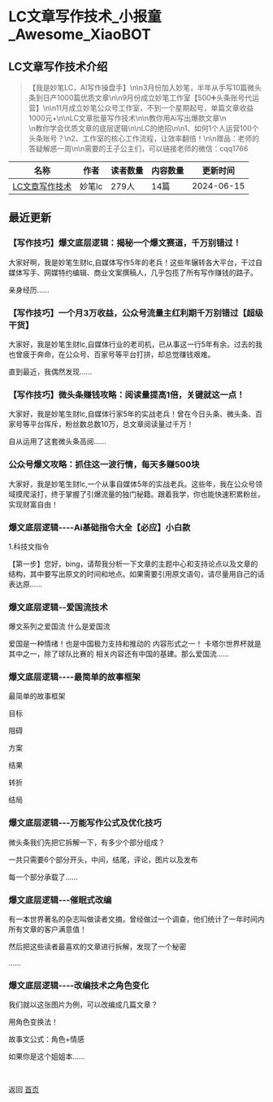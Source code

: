 # LC文章写作技术_小报童_Awesome_XiaoBOT

## LC文章写作技术介绍
> 【我是妙笔LC，AI写作操盘手】\n\n3月份加入妙笔，半年从手写10篇微头条到日产1000篇优质文章\n\n9月份成立妙笔工作室【500➕头条账号代运营】\n\n11月成立妙笔公众号工作室，不到一个星期起号，单篇文章收益1000元+\n\nLC文章批量写作技术\n\n教你用Ai写出爆款文章\n  
\n教你学会优质文章的底层逻辑\n\nLC的绝招\n\n1、如何1个人运营100个头条账号？\n2、工作室的核心工作流程，让效率翻倍！\n\n赠品：老师的答疑解惑一周\n\n需要的王子公主们，可以链接老师的微信：cqq1766  
  


|名称|作者|读者数量|内容数量|更新时间|
|---|---|---|---|---|
|[LC文章写作技术](https://xiaobot.net/p/20240109?refer=9c3f1c95-a052-465a-9902-f6d75080262a)|妙笔lc|279人|14篇|2024-06-15|

## 最近更新
### 【写作技巧】爆文底层逻辑：揭秘一个爆文赛道，千万别错过！

大家好啊，我是妙笔生财lc,自媒体写作5年的老兵！这些年辗转各大平台，干过自媒体写手、网媒特约编辑、商业文案撰稿人，几乎包揽了所有写作赚钱的路子。



亲身经历......

### 【写作技巧】一个月3万收益，公众号流量主红利期千万别错过【超级干货】

大家好，我是妙笔生财lc,自媒体行业的老司机，已从事这一行5年有余。过去的我也曾疲于奔命，在公众号、百家号等平台打拼，却总觉赚钱艰难。



直到最近，我偶然发现......

### 【写作技巧】微头条赚钱攻略：阅读量提高1倍，关键就这一点！

大家好，我是妙笔生财lc,自媒体行家5年的实战老兵！曾在今日头条、微头条、百家号等平台挥斥，粉丝数总数10万，总文章阅读量过千万！



自从运用了这套微头条高阅......

### 公众号爆文攻略：抓住这一波行情，每天多赚500块

大家好，我是妙笔生财lc,一个从事自媒体5年的实战老兵。这些年，我在公众号领域摸爬滚打，终于掌握了引爆流量的独门秘籍。跟着我学，你也能快速积累粉丝，实现财富自由！

### 爆文底层逻辑----Ai基础指令大全【必应】小白款

1.科技文指令

【第一步】您好，bing，请帮我分析一下文章的主题中心和支持论点以及文章的结构，其中要写出原文的时间和地点。如果需要引用原文语句，请尽量用自己的话表达原......

### 爆文底层逻辑--爱国流技术

爆文系列之爱国流 什么是爱国流

爱国是一种情绪！也是中国极力支持和推动的 内容形式之一！ 卡塔尔世界杯就是其中之一，除了球队比赛的 相关内容还有中国的基建。那么爱国流......

### 爆文底层逻辑----最简单的故事框架



最简单的故事框架

⽬标

阻碍

⽅案

结果

转折

结局



### 爆文底层逻辑---万能写作公式及优化技巧

微头条我们先把它拆解⼀下，有多少个部分组成？



⼀共只需要6个部分开头，中间，结尾，评论，图⽚以及发布



每⼀个部分承载了......

### 爆文底层逻辑---催眠式改编

有一本世界著名的杂志叫做读者文摘，曾经做过一个调查，他们统计了一年时间内所有文章的客户满意值！

然后把这些读者最喜欢的文章进行拆解，发现了一个秘密

......

### 爆文底层逻辑----改编技术之角色变化

我们就以这张图片为例，可以改编成几篇文章？

用角色变换法！

故事文公式：角色+情感

如果你是这个姐姐本......


<a href="https://github.com/Reno9527/awesome-xiaobot" style="color: white; text-decoration: none;">awesome-xiaobot</a>

返回 [首页](../README.md)
